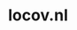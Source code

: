 ---
layout: post
title:  "locov.nl"
internal_url:  "/dutchgov/locov.nl.html"
subdomains_count: 2
all_subdomains_count: 2
urls_count: 2
ssl_rank: 0
http_rank: 70
url_link: /data/locov.nl/urls.txt
all_subdomains_link: /data/locov.nl/all_subdomains.txt
subdomains_link: /data/locov.nl/subdomains.txt
categories: dutchgov
---